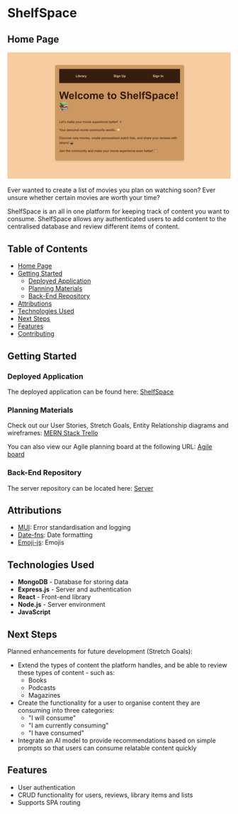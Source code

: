 # ShelfSpace

## Home Page

![ShelfSpace Home](src/assets/ShelfSpace_home.png)

Ever wanted to create a list of movies you plan on watching soon? Ever unsure whether certain movies are worth your time?

ShelfSpace is an all in one platform for keeping track of content you want to consume. ShelfSpace allows any authenticated users to add content to the centralised database and review different items of content.

## Table of Contents

- [Home Page](#Home-Page)
- [Getting Started](#getting-started)
  - [Deployed Application](#deployed-application)
  - [Planning Materials](#planning-materials)
  - [Back-End Repository](#back-end-repository)
- [Attributions](#attributions)
- [Technologies Used](#technologies-used)
- [Next Steps](#next-steps)
- [Features](#features)
- [Contributing](#contributing)

## Getting Started

### Deployed Application

The deployed application can be found here: [ShelfSpace](https://shelfspace-client.netlify.app/)

### Planning Materials

Check out our User Stories, Stretch Goals, Entity Relationship diagrams and wireframes: [MERN Stack Trello](https://trello.com/b/ot9apBMA/mern-stack-app)

You can also view our Agile planning board at the following URL: [Agile board](https://trello.com/b/UvfdEwWy/shelfspaceslsp)

### Back-End Repository

The server repository can be located here: [Server](https://github.com/willbryanta/ShelfSpace-server)

## Attributions

- [MUI](https://mui.com/): Error standardisation and logging
- [Date-fns](https://date-fns.org/): Date formatting
- [Emoji-js](https://www.npmjs.com/package/emoji-js?ref=blog.zingsoft.com): Emojis

## Technologies Used

- **MongoDB** - Database for storing data
- **Express.js** - Server and authentication
- **React** - Front-end library
- **Node.js** - Server environment
- **JavaScript**

## Next Steps

Planned enhancements for future development (Stretch Goals):

- Extend the types of content the platform handles, and be able to review these types of content - such as:
  - Books
  - Podcasts
  - Magazines
- Create the functionality for a user to organise content they are consuming into three categories:
  - "I will consume"
  - "I am currently consuming"
  - "I have consumed"
- Integrate an AI model to provide recommendations based on simple prompts so that users can consume relatable content quickly

## Features

- User authentication
- CRUD functionality for users, reviews, library items and lists
- Supports SPA routing
